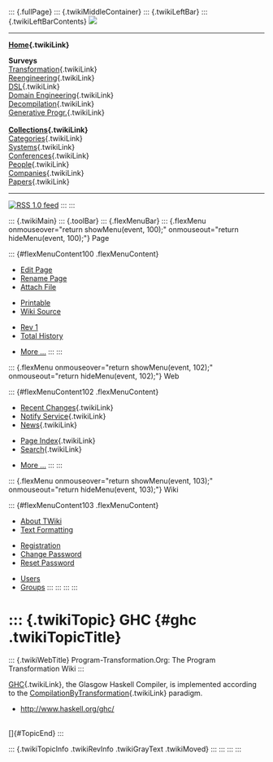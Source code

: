 ::: {.fullPage}
::: {.twikiMiddleContainer}
::: {.twikiLeftBar}
::: {.twikiLeftBarContents}
![](../pub/transformation.gif)

------------------------------------------------------------------------

**[Home](WebHome){.twikiLink}**

**Surveys**\
[Transformation](ProgramTransformation){.twikiLink}\
[Reengineering](ReengineeringWiki){.twikiLink}\
[DSL](DomainSpecificLanguages){.twikiLink}\
[Domain Engineering](DomainEngineering){.twikiLink}\
[Decompilation](DeCompilation){.twikiLink}\
[Generative Progr.](GenerativeProgrammingWiki){.twikiLink}\
\
**[Collections](CategoryCollection){.twikiLink}**\
[Categories](CategoryCategory){.twikiLink}\
[Systems](TransformationSystems){.twikiLink}\
[Conferences](TransformationConferences){.twikiLink}\
[People](TransformationPeople){.twikiLink}\
[Companies](TransformationCompanies){.twikiLink}\
[Papers](CategoryPaper){.twikiLink}

------------------------------------------------------------------------

[![](../pub/rss.gif "RSS 1.0 feed")](WebRss@skin=rss)
:::
:::

::: {.twikiMain}
::: {.toolBar}
::: {.flexMenuBar}
::: {.flexMenu onmouseover="return showMenu(event, 100);" onmouseout="return hideMenu(event, 100);"}
Page

::: {#flexMenuContent100 .flexMenuContent}
-   [Edit
    Page](http://www.program-transformation.org/edit/Transform/GHC?t=1536825776)
-   [Rename
    Page](http://www.program-transformation.org/rename/Transform/GHC)
-   [Attach
    File](http://www.program-transformation.org/attach/Transform/GHC)

<!-- -->

-   [Printable](http://www.program-transformation.org/view/Transform/GHC?skin=print.pattern)
-   [Wiki
    Source](http://www.program-transformation.org/view/Transform/GHC?skin=text&raw=on&contenttype=text/plain)

<!-- -->

-   [Rev
    1](http://www.program-transformation.org/view/Transform/GHC?rev=1.1)
-   [Total
    History](http://www.program-transformation.org/rdiff/Transform/GHC)

<!-- -->

-   [More
    \...](http://www.program-transformation.org/oops/Transform/GHC?template=oopsmore&param1=1.1&param2=1.1)
:::
:::

::: {.flexMenu onmouseover="return showMenu(event, 102);" onmouseout="return hideMenu(event, 102);"}
Web

::: {#flexMenuContent102 .flexMenuContent}
-   [Recent Changes](WebChanges){.twikiLink}
-   [Notify Service](WebNotify){.twikiLink}
-   [News](WebNews){.twikiLink}

<!-- -->

-   [Page Index](WebIndex){.twikiLink}
-   [Search](WebSearch){.twikiLink}

<!-- -->

-   [More
    \...](http://www.program-transformation.org/oops/Transform/GHC?template=oopsmore&param1=1.1&param2=1.1)
:::
:::

::: {.flexMenu onmouseover="return showMenu(event, 103);" onmouseout="return hideMenu(event, 103);"}
Wiki

::: {#flexMenuContent103 .flexMenuContent}
-   [About
    TWiki](http://www.program-transformation.org/view/TWiki/WebHome)
-   [Text
    Formatting](http://www.program-transformation.org/view/TWiki/TextFormattingRules)

<!-- -->

-   [Registration](http://www.program-transformation.org/view/TWiki/TWikiRegistration)
-   [Change
    Password](http://www.program-transformation.org/view/TWiki/ChangePassword)
-   [Reset
    Password](http://www.program-transformation.org/view/TWiki/ResetPassword)

<!-- -->

-   [Users](http://www.program-transformation.org/view/Main/TWikiUsers)
-   [Groups](http://www.program-transformation.org/view/Main/TWikiGroups)
:::
:::
:::
:::

::: {.twikiTopic}
GHC {#ghc .twikiTopicTitle}
===

::: {.twikiWebTitle}
Program-Transformation.Org: The Program Transformation Wiki
:::

[GHC](GHC){.twikiLink}, the Glasgow Haskell Compiler, is implemented
according to the
[CompilationByTransformation](CompilationByTransformation){.twikiLink}
paradigm.

-   <http://www.haskell.org/ghc/>

\
[]{#TopicEnd}
:::

::: {.twikiTopicInfo .twikiRevInfo .twikiGrayText .twikiMoved}
:::
:::
:::
:::
